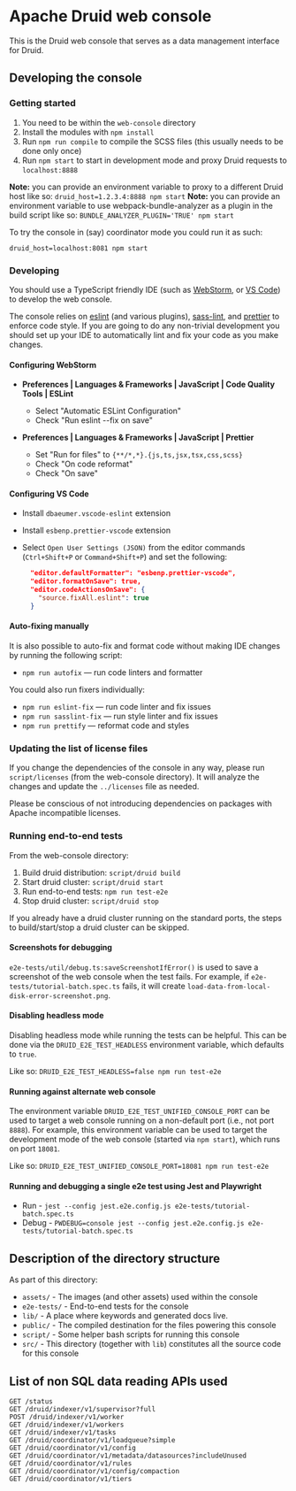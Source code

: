<!--
  ~ Licensed to the Apache Software Foundation (ASF) under one
  ~ or more contributor license agreements.  See the NOTICE file
  ~ distributed with this work for additional information
  ~ regarding copyright ownership.  The ASF licenses this file
  ~ to you under the Apache License, Version 2.0 (the
  ~ "License"); you may not use this file except in compliance
  ~ with the License.  You may obtain a copy of the License at
  ~
  ~   http://www.apache.org/licenses/LICENSE-2.0
  ~
  ~ Unless required by applicable law or agreed to in writing,
  ~ software distributed under the License is distributed on an
  ~ "AS IS" BASIS, WITHOUT WARRANTIES OR CONDITIONS OF ANY
  ~ KIND, either express or implied.  See the License for the
  ~ specific language governing permissions and limitations
  ~ under the License.
  -->

# Apache Druid web console

This is the Druid web console that serves as a data management interface for Druid.

## Developing the console

### Getting started

1. You need to be within the `web-console` directory
2. Install the modules with `npm install`
3. Run `npm run compile` to compile the SCSS files (this usually needs to be done only once)
4. Run `npm start` to start in development mode and proxy Druid requests to `localhost:8888`

**Note:** you can provide an environment variable to proxy to a different Druid host like so: `druid_host=1.2.3.4:8888 npm start`
**Note:** you can provide an environment variable to use webpack-bundle-analyzer as a plugin in the build script like so: `BUNDLE_ANALYZER_PLUGIN='TRUE' npm start`

To try the console in (say) coordinator mode you could run it as such:

`druid_host=localhost:8081 npm start`

### Developing

You should use a TypeScript friendly IDE (such as [WebStorm](https://www.jetbrains.com/webstorm/), or [VS Code](https://code.visualstudio.com/)) to develop the web console.

The console relies on [eslint](https://eslint.org) (and various plugins), [sass-lint](https://github.com/sasstools/sass-lint), and [prettier](https://prettier.io/) to enforce code style. If you are going to do any non-trivial development you should set up your IDE to automatically lint and fix your code as you make changes.

#### Configuring WebStorm

- **Preferences | Languages & Frameworks | JavaScript | Code Quality Tools | ESLint**

  - Select "Automatic ESLint Configuration"
  - Check "Run eslint --fix on save"

- **Preferences | Languages & Frameworks | JavaScript | Prettier**
  - Set "Run for files" to `{**/*,*}.{js,ts,jsx,tsx,css,scss}`
  - Check "On code reformat"
  - Check "On save"

#### Configuring VS Code

- Install `dbaeumer.vscode-eslint` extension
- Install `esbenp.prettier-vscode` extension
- Select `Open User Settings (JSON)` from the editor commands (`Ctrl+Shift+P` or `Command+Shift+P`) and set the following:

  ```json
    "editor.defaultFormatter": "esbenp.prettier-vscode",
    "editor.formatOnSave": true,
    "editor.codeActionsOnSave": {
      "source.fixAll.eslint": true
    }
  ```

#### Auto-fixing manually

It is also possible to auto-fix and format code without making IDE changes by running the following script:

- `npm run autofix` &mdash; run code linters and formatter

You could also run fixers individually:

- `npm run eslint-fix` &mdash; run code linter and fix issues
- `npm run sasslint-fix` &mdash; run style linter and fix issues
- `npm run prettify` &mdash; reformat code and styles

### Updating the list of license files

If you change the dependencies of the console in any way, please run `script/licenses` (from the web-console directory).
It will analyze the changes and update the `../licenses` file as needed.

Please be conscious of not introducing dependencies on packages with Apache incompatible licenses.

### Running end-to-end tests

From the web-console directory:

1. Build druid distribution: `script/druid build`
2. Start druid cluster: `script/druid start`
3. Run end-to-end tests: `npm run test-e2e`
4. Stop druid cluster: `script/druid stop`

If you already have a druid cluster running on the standard ports, the steps to build/start/stop a druid cluster can
be skipped.

#### Screenshots for debugging

`e2e-tests/util/debug.ts:saveScreenshotIfError()` is used to save a screenshot of the web console
when the test fails. For example, if `e2e-tests/tutorial-batch.spec.ts` fails, it will create
`load-data-from-local-disk-error-screenshot.png`.

#### Disabling headless mode

Disabling headless mode while running the tests can be helpful. This can be done via the `DRUID_E2E_TEST_HEADLESS`
environment variable, which defaults to `true`.

Like so: `DRUID_E2E_TEST_HEADLESS=false npm run test-e2e`

#### Running against alternate web console

The environment variable `DRUID_E2E_TEST_UNIFIED_CONSOLE_PORT` can be used to target a web console running on a
non-default port (i.e., not port `8888`). For example, this environment variable can be used to target the
development mode of the web console (started via `npm start`), which runs on port `18081`.

Like so: `DRUID_E2E_TEST_UNIFIED_CONSOLE_PORT=18081 npm run test-e2e`

#### Running and debugging a single e2e test using Jest and Playwright

- Run - `jest --config jest.e2e.config.js e2e-tests/tutorial-batch.spec.ts`
- Debug - `PWDEBUG=console jest --config jest.e2e.config.js e2e-tests/tutorial-batch.spec.ts`

## Description of the directory structure

As part of this directory:

- `assets/` - The images (and other assets) used within the console
- `e2e-tests/` - End-to-end tests for the console
- `lib/` - A place where keywords and generated docs live.
- `public/` - The compiled destination for the files powering this console
- `script/` - Some helper bash scripts for running this console
- `src/` - This directory (together with `lib`) constitutes all the source code for this console

## List of non SQL data reading APIs used

```
GET /status
GET /druid/indexer/v1/supervisor?full
POST /druid/indexer/v1/worker
GET /druid/indexer/v1/workers
GET /druid/indexer/v1/tasks
GET /druid/coordinator/v1/loadqueue?simple
GET /druid/coordinator/v1/config
GET /druid/coordinator/v1/metadata/datasources?includeUnused
GET /druid/coordinator/v1/rules
GET /druid/coordinator/v1/config/compaction
GET /druid/coordinator/v1/tiers
```
